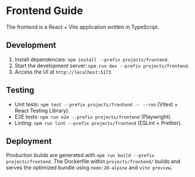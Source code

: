 # Frontend Guide

The frontend is a React + Vite application written in TypeScript.

## Development
1. Install dependencies: `npm install --prefix projects/frontend`.
2. Start the development server: `npm run dev --prefix projects/frontend`.
3. Access the UI at `http://localhost:5173`.

## Testing
- Unit tests: `npm test --prefix projects/frontend -- --run` (Vitest + React Testing Library).
- E2E tests: `npm run e2e --prefix projects/frontend` (Playwright).
- Linting: `npm run lint --prefix projects/frontend` (ESLint + Prettier).

## Deployment
Production builds are generated with `npm run build --prefix projects/frontend`. The Dockerfile within `projects/frontend/` builds and serves the optimized bundle using `node:20-alpine` and `vite preview`.
